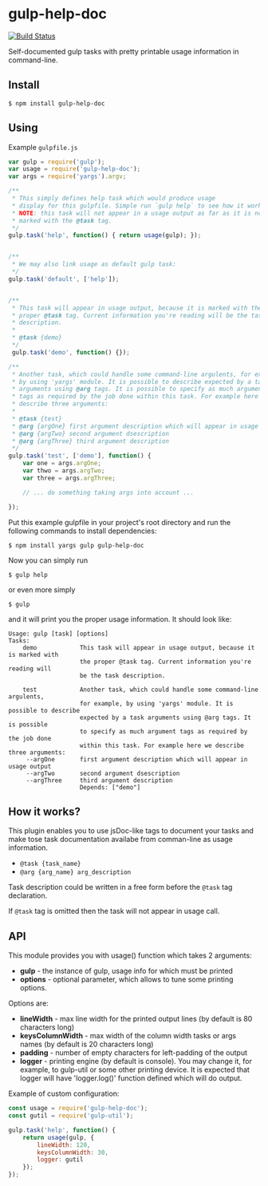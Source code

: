 # gulp-help-doc
[![Build Status](https://travis-ci.org/Mikhus/gulp-help-doc.svg?branch=master)](https://travis-ci.org/Mikhus/gulp-help-doc)

Self-documented gulp tasks with pretty printable usage information in command-line.

## Install

    $ npm install gulp-help-doc

## Using

Example `gulpfile.js`

```javascript
var gulp = require('gulp');
var usage = require('gulp-help-doc');
var args = require('yargs').argv;

/**
 * This simply defines help task which would produce usage
 * display for this gulpfile. Simple run `gulp help` to see how it works.
 * NOTE: this task will not appear in a usage output as far as it is not
 * marked with the @task tag.
 */
gulp.task('help', function() { return usage(gulp); });


/**
 * We may also link usage as default gulp task:
 */
gulp.task('default', ['help']);


/**
 * This task will appear in usage output, because it is marked with the
 * proper @task tag. Current information you're reading will be the task
 * description.
 *
 * @task {demo}
 */
 gulp.task('demo', function() {});

/**
 * Another task, which could handle some command-line argulents, for example,
 * by using 'yargs' module. It is possible to describe expected by a task
 * arguments using @arg tags. It is possible to specify as much argument
 * tags as required by the job done within this task. For example here we 
 * describe three arguments:
 *
 * @task {test}
 * @arg {argOne} first argument description which will appear in usage output
 * @arg {argTwo} second argument dsescription
 * @arg {argThree} third argument description
 */
gulp.task('test', ['demo'], function() {
    var one = args.argOne;
    var thwo = args.argTwo;
    var three = args.argThree;

    // ... do something taking args into account ...

});
```

Put this example gulpfile in your project's root directory and run the
following commands to install dependencies:

    $ npm install yargs gulp gulp-help-doc

Now you can simply run

    $ gulp help

or even more simply

    $ gulp

and it will print you the proper usage information. It should look like:

```
Usage: gulp [task] [options]
Tasks:
    demo            This task will appear in usage output, because it is marked with 
                    the proper @task tag. Current information you're reading will 
                    be the task description.

    test            Another task, which could handle some command-line argulents, 
                    for example, by using 'yargs' module. It is possible to describe 
                    expected by a task arguments using @arg tags. It is possible 
                    to specify as much argument tags as required by the job done 
                    within this task. For example here we describe three arguments:
     --argOne       first argument description which will appear in usage output
     --argTwo       second argument dsescription
     --argThree     third argument description
                    Depends: ["demo"]
```

## How it works?

This plugin enables you to use jsDoc-like tags to document your tasks
and make tose task documentation availabe from comman-line as usage
information.

  * `@task {task_name}`
  * `@arg {arg_name} arg_description`

Task description could be written in a free form before the `@task` tag
declaration.

If `@task` tag is omitted then the task will not appear in usage call.

## API

This module provides you with usage() function which takes 2 arguments:

  * **gulp** - the instance of gulp, usage info for which must be printed
  * **options** - optional parameter, which allows to tune some printing
  options.

Options are:

  * **lineWidth** - max line width for the printed output lines (by default
    is 80 characters long)
  * **keysColumnWidth** - max width of the column width tasks or args
    names (by default is 20 characters long)
  * **padding** - number of empty characters for left-padding of the output
  * **logger** - printing engine (by default is console). You may change
    it, for example, to gulp-util or some other printing device. It is
    expected that logger will have 'logger.log()' function defined which
    will do output.

Example of custom configuration: 

```javascript
const usage = require('gulp-help-doc');
const gutil = require('gulp-util');

gulp.task('help', function() {
    return usage(gulp, {
        lineWidth: 120,
        keysColumnWidth: 30,
        logger: gutil
    });
});
```